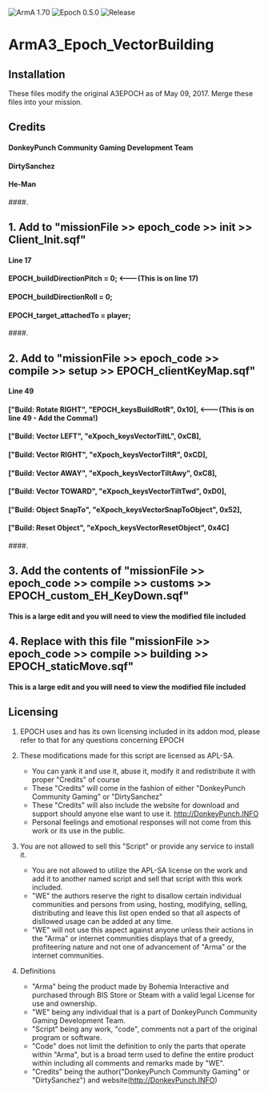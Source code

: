 ![ArmA 1.70](https://img.shields.io/badge/Arma-1.70-blue.svg) ![Epoch 0.5.0](https://img.shields.io/badge/Epoch-0.5.x-blue.svg) ![Release](https://img.shields.io/badge/Stable-1.0-blue.svg)

# ArmA3_Epoch_VectorBuilding

## Installation
These files modify the original A3EPOCH as of May 09, 2017.
Merge these files into your mission.

## Credits
#### DonkeyPunch Community Gaming Development Team
#### DirtySanchez
#### He-Man

####.

## 1. Add to "missionFile >> epoch_code >> init >> Client_Init.sqf"

#### Line 17
#### EPOCH_buildDirectionPitch = 0; <---(This is on line 17)
#### EPOCH_buildDirectionRoll = 0;
#### EPOCH_target_attachedTo = player;
####.

## 2. Add to "missionFile >> epoch_code >> compile >> setup >> EPOCH_clientKeyMap.sqf"

#### Line 49
#### ["Build: Rotate RIGHT", "EPOCH_keysBuildRotR", 0x10], <---(This is on line 49 - Add the Comma!)
#### ["Build: Vector LEFT", "eXpoch_keysVectorTiltL", 0xCB],
#### ["Build: Vector RIGHT", "eXpoch_keysVectorTiltR", 0xCD],
#### ["Build: Vector AWAY", "eXpoch_keysVectorTiltAwy", 0xC8],
#### ["Build: Vector TOWARD", "eXpoch_keysVectorTiltTwd", 0xD0],
#### ["Build: Object SnapTo", "eXpoch_keysVectorSnapToObject", 0x52],
#### ["Build: Reset Object", "eXpoch_keysVectorResetObject", 0x4C]
####.

## 3. Add the contents of "missionFile >> epoch_code >> compile >> customs >> EPOCH_custom_EH_KeyDown.sqf"

#### This is a large edit and you will need to view the modified file included

## 4. Replace with this file "missionFile >> epoch_code >> compile >> building >> EPOCH_staticMove.sqf"

#### This is a large edit and you will need to view the modified file included

## Licensing

1. EPOCH uses and has its own licensing included in its addon mod, please refer to that for any questions concerning EPOCH

2. These modifications made for this script are licensed as APL-SA.
	- You can yank it and use it, abuse it, modify it and redistribute it with proper "Credits" of course 
	- These "Credits" will come in the fashion of either "DonkeyPunch Community Gaming" or "DirtySanchez"
	- These "Credits" will also include the website for download and support should anyone else want to use it. http://DonkeyPunch.INFO	
	- Personal feelings and emotional responses will not come from this work or its use in the public.

3. You are not allowed to sell this "Script" or provide any service to install it.
	- You are not allowed to utilize the APL-SA license on the work and add it to another named script and sell that script with this work included.
	- "WE" the authors reserve the right to disallow certain individual communities and persons from using, hosting, modifying, selling, distributing and leave this list open ended so that all aspects of disllowed usage can be added at any time.
	- "WE" will not use this aspect against anyone unless their actions in the "Arma" or internet communities displays that of a greedy, profiteering nature and not one of advancement of "Arma" or the internet communities.

4. Definitions
	- "Arma" being the product made by Bohemia Interactive and purchased through BIS Store or Steam with a valid legal License for use and ownership.
	- "WE" being any individual that is a part of DonkeyPunch Community Gaming Development Team.
	- "Script" being any work, "code", comments not a part of the original program or software. 
	- "Code" does not limit the definition to only the parts that operate within "Arma", but is a broad term used to define the entire product within including all comments and remarks made by "WE".
	- "Credits" being the author("DonkeyPunch Community Gaming" or "DirtySanchez") and website(http://DonkeyPunch.INFO)
